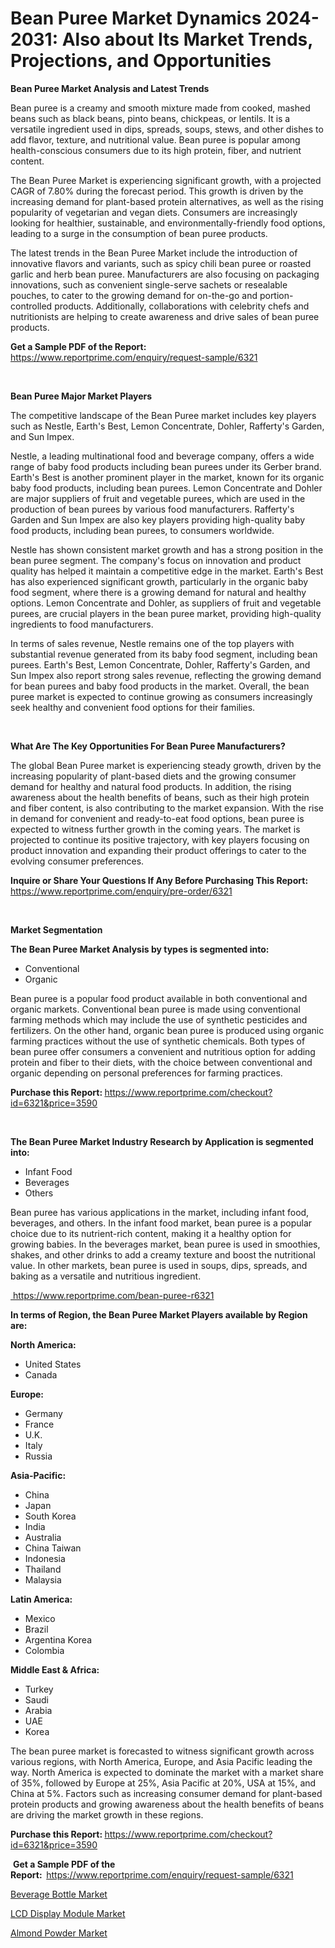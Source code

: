 <p><h1>Bean Puree Market Dynamics 2024-2031: Also about Its Market Trends, Projections, and Opportunities</h1></p><p><strong>Bean Puree Market Analysis and Latest Trends</strong></p>
<p><p>Bean puree is a creamy and smooth mixture made from cooked, mashed beans such as black beans, pinto beans, chickpeas, or lentils. It is a versatile ingredient used in dips, spreads, soups, stews, and other dishes to add flavor, texture, and nutritional value. Bean puree is popular among health-conscious consumers due to its high protein, fiber, and nutrient content.</p><p>The Bean Puree Market is experiencing significant growth, with a projected CAGR of 7.80% during the forecast period. This growth is driven by the increasing demand for plant-based protein alternatives, as well as the rising popularity of vegetarian and vegan diets. Consumers are increasingly looking for healthier, sustainable, and environmentally-friendly food options, leading to a surge in the consumption of bean puree products.</p><p>The latest trends in the Bean Puree Market include the introduction of innovative flavors and variants, such as spicy chili bean puree or roasted garlic and herb bean puree. Manufacturers are also focusing on packaging innovations, such as convenient single-serve sachets or resealable pouches, to cater to the growing demand for on-the-go and portion-controlled products. Additionally, collaborations with celebrity chefs and nutritionists are helping to create awareness and drive sales of bean puree products.</p></p>
<p><strong>Get a Sample PDF of the Report:&nbsp;</strong> <a href="https://www.reportprime.com/enquiry/request-sample/6321">https://www.reportprime.com/enquiry/request-sample/6321</a></p>
<p>&nbsp;</p>
<p><strong>Bean Puree Major Market Players</strong></p>
<p><p>The competitive landscape of the Bean Puree market includes key players such as Nestle, Earth's Best, Lemon Concentrate, Dohler, Rafferty's Garden, and Sun Impex. </p><p>Nestle, a leading multinational food and beverage company, offers a wide range of baby food products including bean purees under its Gerber brand. Earth's Best is another prominent player in the market, known for its organic baby food products, including bean purees. Lemon Concentrate and Dohler are major suppliers of fruit and vegetable purees, which are used in the production of bean purees by various food manufacturers. Rafferty's Garden and Sun Impex are also key players providing high-quality baby food products, including bean purees, to consumers worldwide.</p><p>Nestle has shown consistent market growth and has a strong position in the bean puree segment. The company's focus on innovation and product quality has helped it maintain a competitive edge in the market. Earth's Best has also experienced significant growth, particularly in the organic baby food segment, where there is a growing demand for natural and healthy options. Lemon Concentrate and Dohler, as suppliers of fruit and vegetable purees, are crucial players in the bean puree market, providing high-quality ingredients to food manufacturers.</p><p>In terms of sales revenue, Nestle remains one of the top players with substantial revenue generated from its baby food segment, including bean purees. Earth's Best, Lemon Concentrate, Dohler, Rafferty's Garden, and Sun Impex also report strong sales revenue, reflecting the growing demand for bean purees and baby food products in the market. Overall, the bean puree market is expected to continue growing as consumers increasingly seek healthy and convenient food options for their families.</p></p>
<p>&nbsp;</p>
<p><strong>What Are The Key Opportunities For Bean Puree Manufacturers?</strong></p>
<p><p>The global Bean Puree market is experiencing steady growth, driven by the increasing popularity of plant-based diets and the growing consumer demand for healthy and natural food products. In addition, the rising awareness about the health benefits of beans, such as their high protein and fiber content, is also contributing to the market expansion. With the rise in demand for convenient and ready-to-eat food options, bean puree is expected to witness further growth in the coming years. The market is projected to continue its positive trajectory, with key players focusing on product innovation and expanding their product offerings to cater to the evolving consumer preferences.</p></p>
<p><strong>Inquire or Share Your Questions If Any Before Purchasing This Report:</strong> <a href="https://www.reportprime.com/enquiry/pre-order/6321">https://www.reportprime.com/enquiry/pre-order/6321</a></p>
<p>&nbsp;</p>
<p><strong>Market Segmentation</strong></p>
<p><strong>The Bean Puree Market Analysis by types is segmented into:</strong></p>
<p><ul><li>Conventional</li><li>Organic</li></ul></p>
<p><p>Bean puree is a popular food product available in both conventional and organic markets. Conventional bean puree is made using conventional farming methods which may include the use of synthetic pesticides and fertilizers. On the other hand, organic bean puree is produced using organic farming practices without the use of synthetic chemicals. Both types of bean puree offer consumers a convenient and nutritious option for adding protein and fiber to their diets, with the choice between conventional and organic depending on personal preferences for farming practices.</p></p>
<p><strong>Purchase this Report:&nbsp;</strong><a href="https://www.reportprime.com/checkout?id=6321&price=3590">https://www.reportprime.com/checkout?id=6321&price=3590</a></p>
<p>&nbsp;</p>
<p><strong>The Bean Puree Market Industry Research by Application is segmented into:</strong></p>
<p><ul><li>Infant Food</li><li>Beverages</li><li>Others</li></ul></p>
<p><p>Bean puree has various applications in the market, including infant food, beverages, and others. In the infant food market, bean puree is a popular choice due to its nutrient-rich content, making it a healthy option for growing babies. In the beverages market, bean puree is used in smoothies, shakes, and other drinks to add a creamy texture and boost the nutritional value. In other markets, bean puree is used in soups, dips, spreads, and baking as a versatile and nutritious ingredient.</p></p>
<p><a href="https://www.reportprime.com/bean-puree-r6321">&nbsp;https://www.reportprime.com/bean-puree-r6321</a></p>
<p><strong>In terms of Region, the Bean Puree Market Players available by Region are:</strong></p>
<p>
    <p> <strong> North America: </strong>
        <ul>
            <li>United States</li>
            <li>Canada</li>
        </ul>
        </p> 
    <p> <strong> Europe: </strong>
        <ul>
            <li>Germany</li>
            <li>France</li>
            <li>U.K.</li>
            <li>Italy</li>
            <li>Russia</li>
        </ul>
        </p> 
    <p> <strong> Asia-Pacific: </strong>
        <ul>
            <li>China</li>
            <li>Japan</li>
            <li>South Korea</li>
            <li>India</li>
            <li>Australia</li>
            <li>China Taiwan</li>
            <li>Indonesia</li>
            <li>Thailand</li>
            <li>Malaysia</li>
        </ul>
        </p> 
    <p> <strong> Latin America: </strong>
        <ul>
            <li>Mexico</li>
            <li>Brazil</li>
            <li>Argentina Korea</li>
            <li>Colombia</li>
        </ul>
        </p> 
    <p> <strong> Middle East & Africa: </strong>
        <ul>
            <li>Turkey</li>
            <li>Saudi</li>
            <li>Arabia</li>
            <li>UAE</li>
            <li>Korea</li>
        </ul>
    </p>
    </p>
<p><p>The bean puree market is forecasted to witness significant growth across various regions, with North America, Europe, and Asia Pacific leading the way. North America is expected to dominate the market with a market share of 35%, followed by Europe at 25%, Asia Pacific at 20%, USA at 15%, and China at 5%. Factors such as increasing consumer demand for plant-based protein products and growing awareness about the health benefits of beans are driving the market growth in these regions.</p></p>
<p><strong>Purchase this Report: </strong><a href="https://www.reportprime.com/checkout?id=6321&price=3590">https://www.reportprime.com/checkout?id=6321&price=3590</a></p>
<p>&nbsp;<strong>Get a Sample PDF of the Report:&nbsp;&nbsp;</strong><a href="https://www.reportprime.com/enquiry/request-sample/6321">https://www.reportprime.com/enquiry/request-sample/6321</a></p>
<p><strong></strong></p>
<p><p><a href="https://github.com/RichRobinson5/Market-Research-Report-List-6/blob/main/beverage-bottle-market.md">Beverage Bottle Market</a></p><p><a href="https://www.linkedin.com/pulse/g-nectar-analytics-bxmyf?trackingId=rQJPiOlWRxSaBN%2FyVF2yvA%3D%3D">LCD Display Module Market</a></p><p><a href="https://github.com/mandarincruisesvn/Market-Research-Report-List-1/blob/main/almond-powder-market.md">Almond Powder Market</a></p></p>